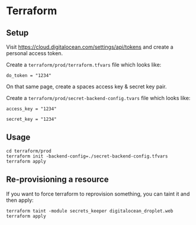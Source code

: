 # Terraform

## Setup

Visit https://cloud.digitalocean.com/settings/api/tokens and create a personal access token.

Create a `terraform/prod/terraform.tfvars` file which looks like:

```text
do_token = "1234"
```

On that same page, create a spaces access key & secret key pair.

Create a `terraform/prod/secret-backend-config.tvars` file which looks like:

```text
access_key = "1234"

secret_key = "1234"
```

## Usage

```shell
cd terraform/prod
terraform init -backend-config=./secret-backend-config.tfvars
terraform apply
```

## Re-provisioning a resource

If you want to force terraform to reprovision something, you can taint it and then apply:

```shell
terraform taint -module secrets_keeper digitalocean_droplet.web
terraform apply
```
